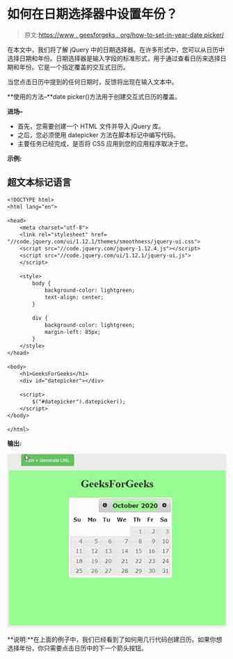 # 如何在日期选择器中设置年份？

> 原文:[https://www . geesforgeks . org/how-to-set-in-year-date picker/](https://www.geeksforgeeks.org/how-to-set-year-in-datepicker/)

在本文中，我们将了解 jQuery 中的日期选择器。在许多形式中，您可以从日历中选择日期和年份。日期选择器是输入字段的标准形式，用于通过查看日历来选择日期和年份。它是一个指定覆盖的交互式日历。

当您点击日历中提到的任何日期时，反馈将出现在输入文本中。

**使用的方法–**date picker()方法用于创建交互式日历的覆盖。

**进场–**

*   首先，您需要创建一个 HTML 文件并导入 jQuery 库。
*   之后，您必须使用 datepicker 方法在脚本标记中编写代码。
*   主要任务已经完成，是否将 CSS 应用到您的应用程序取决于您。

**示例:**

## 超文本标记语言

```
<!DOCTYPE html>
<html lang="en">

<head>
    <meta charset="utf-8">
    <link rel="stylesheet" href=
"//code.jquery.com/ui/1.12.1/themes/smoothness/jquery-ui.css">
    <script src="//code.jquery.com/jquery-1.12.4.js"></script>
    <script src="//code.jquery.com/ui/1.12.1/jquery-ui.js">
    </script>

    <style>
        body {
            background-color: lightgreen;
            text-align: center;
        }

        div {
            background-color: lightgreen;
            margin-left: 85px;
        }
    </style>
</head>

<body>
    <h1>GeeksForGeeks</h1>
    <div id="datepicker"></div>

    <script>
        $("#datepicker").datepicker();
    </script>
</body>

</html>
```

**输出:**

![](img/38eb6544c4096e84f25e7dac3394b2fe.png)

**说明:**在上面的例子中，我们已经看到了如何用几行代码创建日历。如果你想选择年份，你只需要点击日历中的下一个箭头按钮。